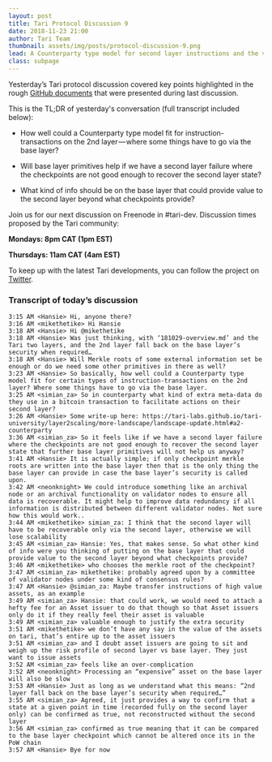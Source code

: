 ```yaml
---
layout: post
title: Tari Protocol Discussion 9
date: 2018-11-23 21:00
author: Tari Team
thumbnail: assets/img/posts/protocol-discussion-9.png
lead: A Counterparty type model for second layer instructions and the value of base layer primitives.
class: subpage
---
```


Yesterday’s Tari protocol discussion covered key points highlighted in the rough [GitHub documents](https://github.com/tari-project/RFC/tree/master/proposals) that were presented during last discussion.

This is the TL;DR of yesterday's conversation (full transcript included below):

- How well could a Counterparty type model fit for instruction-transactions on the 2nd layer — where some things have to go via the base layer?

- Will base layer primitives help if we have a second layer failure where the checkpoints are not good enough to recover the second layer state?

- What kind of info should be on the base layer that could provide value to the second layer beyond what checkpoints provide?

Join us for our next discussion on Freenode in #tari-dev.
Discussion times proposed by the Tari community:

**Mondays: 8pm CAT (1pm EST)**

**Thursdays: 11am CAT (4am EST)**

To keep up with the latest Tari developments, you can follow the project on [Twitter](https://twitter.com/tari).

### Transcript of today’s discussion

```
3:15 AM <Hansie> Hi, anyone there?
3:16 AM <mikethetike> Hi Hansie
3:18 AM <Hansie> Hi @mikethetike
3:18 AM <Hansie> Was just thinking, with ‘181029-overview.md’ and the Tari two layers, and the 2nd layer fall back on the base layer’s security when required…
3:18 AM <Hansie> Will Merkle roots of some external information set be enough or do we need some other primitives in there as well?
3:23 AM <Hansie> So basically, how well could a Counterparty type model fit for certain types of instruction-transactions on the 2nd layer? Where some things have to go via the base layer.
3:25 AM <simian_za> So in counterparty what kind of extra meta-data do they use in a bitcoin transaction to facilitate actions on their second layer?
3:26 AM <Hansie> Some write-up here: https://tari-labs.github.io/tari-university/layer2scaling/more-landscape/landscape-update.html#a2-counterparty
3:36 AM <simian_za> So it feels like if we have a second layer failure where the checkpoints are not good enough to recover the second layer state that further base layer primitives will not help us anyway?
3:41 AM <Hansie> It is actually simple; if only checkpoint merkle roots are written into the base layer then that is the only thing the base layer can provide in case the base layer’s security is called upon.
3:42 AM <neonknight> We could introduce something like an archival node or an archival functionality on validator nodes to ensure all data is recoverable. It might help to improve data redundancy if all information is distributed between different validator nodes. Not sure how this would work..
3:44 AM <mikethetike> simian_za: I think that the second layer will have to be recoverable only via the second layer, otherwise we will lose scalability
3:45 AM <simian_za> Hansie: Yes, that makes sense. So what other kind of info were you thinking of putting on the base layer that could provide value to the second layer beyond what checkpoints provide?
3:46 AM <mikethetike> who chooses the merkle root of the checkpoint?
3:47 AM <simian_za> mikethetike: probably agreed upon by a committee of validator nodes under some kind of consensus rules?
3:47 AM <Hansie> @simian_za: Maybe transfer instructions of high value assets, as an example
3:49 AM <simian_za> Hansie: that could work, we would need to attach a hefty fee for an Asset issuer to do that though so that Asset issuers only do it if they really feel their asset is valuable
3:49 AM <simian_za> valuable enough to justify the extra security
3:51 AM <mikethetike> we don’t have any say in the value of the assets on tari, that’s entire up to the asset issuers
3:51 AM <simian_za> and I doubt asset issuers are going to sit and weigh up the risk profile of second layer vs base layer. They just want to issue assets
3:52 AM <simian_za> feels like an over-complication
3:52 AM <neonknight> Processing an “expensive” asset on the base layer will also be slow
3:53 AM <Hansie> Just as long as we understand what this means: “2nd layer fall back on the base layer’s security when required…”
3:55 AM <simian_za> Agreed, it just provides a way to confirm that a state at a given point in time (recorded fully on the second layer only) can be confirmed as true, not reconstructed without the second layer
3:56 AM <simian_za> confirmed as true meaning that it can be compared to the base layer checkpoint which cannot be altered once its in the PoW chain
3:57 AM <Hansie> Bye for now
```
